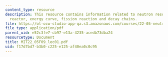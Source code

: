 ```yaml
---
content_type: resource
description: This resource contains information related to neutron resources, nuclear
  reactor, energy curve, fission reaction and decay chains.
file: https://ol-ocw-studio-app-qa.s3.amazonaws.com/courses/22-05-neutron-science-and-reactor-physics-fall-2009/f17d7bd7b3b0c225e125af40ea0c0c95_MIT22_05F09_lec01.pdf
file_type: application/pdf
parent_uid: e52c3fe7-cb97-e13a-4235-acedb73dba24
resourcetype: Document
title: MIT22_05F09_lec01.pdf
uid: f17d7bd7-b3b0-c225-e125-af40ea0c0c95
---
```

